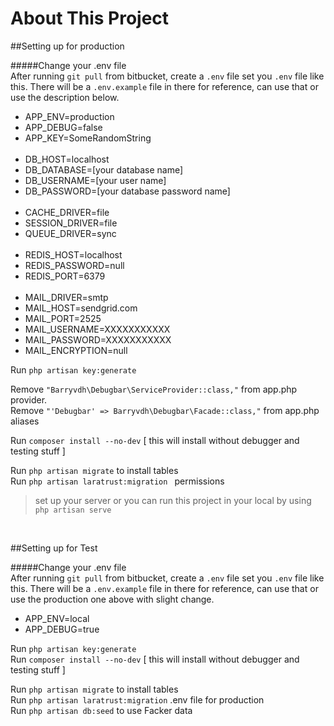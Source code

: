 # About This Project


##Setting up for production

#####Change your .env file <br />
 After running ` git pull ` from bitbucket, create a `.env` file set you `.env` file like this. 
 There will be a `.env.example` file in there for reference, can use that or use the description below.
  
 - APP_ENV=production
 - APP_DEBUG=false
 - APP_KEY=SomeRandomString 
<br /><br />
 - DB_HOST=localhost
 - DB_DATABASE=[your database name]
 - DB_USERNAME=[your user name]
 - DB_PASSWORD=[your database password name]
<br /><br />
 - CACHE_DRIVER=file
 - SESSION_DRIVER=file
 - QUEUE_DRIVER=sync
<br /><br />
 - REDIS_HOST=localhost
 - REDIS_PASSWORD=null
 - REDIS_PORT=6379
<br /><br />
 - MAIL_DRIVER=smtp
 - MAIL_HOST=sendgrid.com
 - MAIL_PORT=2525
 - MAIL_USERNAME=XXXXXXXXXXX
 - MAIL_PASSWORD=XXXXXXXXXXX
 - MAIL_ENCRYPTION=null

 Run `php artisan key:generate ` <br />
 
 Remove `"Barryvdh\Debugbar\ServiceProvider::class,"` from app.php provider. <br />
 Remove `"'Debugbar' => Barryvdh\Debugbar\Facade::class,"` from app.php aliases

 Run `composer install --no-dev` [ this will install without debugger and testing stuff ] <br />
 
 Run `php artisan migrate` to install tables <br />
 Run `php artisan laratrust:migration `  permissions  <br />
 
 > set up your server or you can run this project in your local by using `php artisan serve`

<br />

##Setting up for Test

#####Change your .env file <br />
 After running ` git pull ` from bitbucket, create a `.env` file set you `.env` file like this. 
 There will be a `.env.example` file in there for reference, can use that or use the production one above with slight change.
 
   - APP_ENV=local
   - APP_DEBUG=true
   
 Run `php artisan key:generate ` <br />
 Run `composer install --no-dev` [ this will install without debugger and testing stuff ] <br />
  
  Run `php artisan migrate` to install tables <br />
  Run ` php artisan laratrust:migration `  .env file for production <br />
  Run `php artisan db:seed` to use Facker data 
 
 